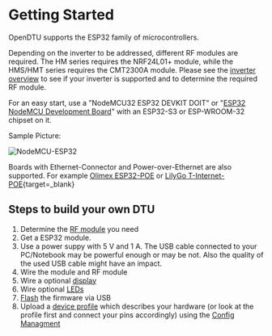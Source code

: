 # Getting Started

OpenDTU supports the ESP32 family of microcontrollers.

Depending on the inverter to be addressed, different RF modules are required. The HM series requires the NRF24L01+ module, while the HMS/HMT series requires the CMT2300A module.
Please see the [inverter overview](\Hoymiles\inverter_overview.md) to see if your inverter is supported and to determine the required RF module.

For an easy start, use a "NodeMCU32 ESP32 DEVKIT DOIT" or "[ESP32 NodeMCU Development Board](esp32nodemcu_38pin.md)" with an ESP32-S3 or ESP-WROOM-32 chipset on it.

Sample Picture:

![NodeMCU-ESP32](../assets/images/nodemcu-esp32.png)

Boards with Ethernet-Connector and Power-over-Ethernet are also supported. For example [Olimex ESP32-POE](olimexpoeiso.md) or [LilyGo T-Internet-POE](https://www.lilygo.cc/products/t-internet-poe){target=_blank}

## Steps to build your own DTU

1. Determine the [RF module](inverter_overview.md) you need
2. Get a ESP32 module.
3. Use a power suppy with 5 V and 1 A. The USB cable connected to your PC/Notebook may be powerful enough or may be not. Also the quality of the used USB cable might have an impact.
4. Wire the module and RF module
5. Wire a optional [display](display.md)
6. Wire optional [LEDs](led.md)
7. [Flash](../firmware/flash_esp.md) the firmware via USB
8. Upload a [device profile](../firmware/device_profiles.md) which describes your hardware (or look at the profile first and connect your pins accordingly) using the [Config Managment](../firmware/configuration/config_settings.md)
